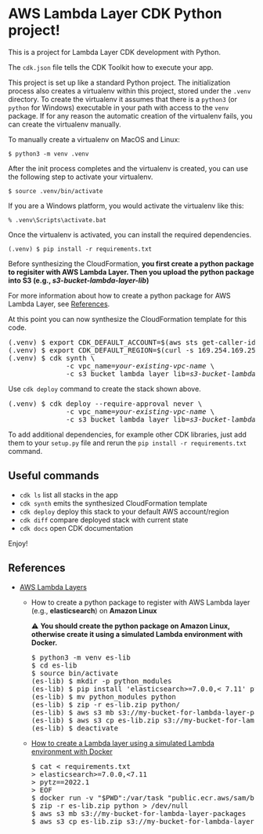 
# AWS Lambda Layer CDK Python project!

This is a project for Lambda Layer CDK development with Python.

The `cdk.json` file tells the CDK Toolkit how to execute your app.

This project is set up like a standard Python project.  The initialization
process also creates a virtualenv within this project, stored under the `.venv`
directory.  To create the virtualenv it assumes that there is a `python3`
(or `python` for Windows) executable in your path with access to the `venv`
package. If for any reason the automatic creation of the virtualenv fails,
you can create the virtualenv manually.

To manually create a virtualenv on MacOS and Linux:

```
$ python3 -m venv .venv
```

After the init process completes and the virtualenv is created, you can use the following
step to activate your virtualenv.

```
$ source .venv/bin/activate
```

If you are a Windows platform, you would activate the virtualenv like this:

```
% .venv\Scripts\activate.bat
```

Once the virtualenv is activated, you can install the required dependencies.

```
(.venv) $ pip install -r requirements.txt
```

Before synthesizing the CloudFormation, **you first create a python package to regisiter with AWS Lambda Layer.
Then you upload the python package into S3 (e.g., <i>s3-bucket-lambda-layer-lib</i>)**

For more information about how to create a python package for AWS Lambda Layer, see [References](#references).

At this point you can now synthesize the CloudFormation template for this code.

<pre>
(.venv) $ export CDK_DEFAULT_ACCOUNT=$(aws sts get-caller-identity --query Account --output text)
(.venv) $ export CDK_DEFAULT_REGION=$(curl -s 169.254.169.254/latest/dynamic/instance-identity/document | jq -r .region)
(.venv) $ cdk synth \
              -c vpc_name=<i>your-existing-vpc-name</i> \
              -c s3_bucket_lambda_layer_lib=<i>s3-bucket-lambda-layer-lib</i>
</pre>

Use `cdk deploy` command to create the stack shown above.

<pre>
(.venv) $ cdk deploy --require-approval never \
              -c vpc_name=<i>your-existing-vpc-name</i> \
              -c s3_bucket_lambda_layer_lib=<i>s3-bucket-lambda-layer-lib</i>
</pre>

To add additional dependencies, for example other CDK libraries, just add
them to your `setup.py` file and rerun the `pip install -r requirements.txt`
command.

## Useful commands

 * `cdk ls`          list all stacks in the app
 * `cdk synth`       emits the synthesized CloudFormation template
 * `cdk deploy`      deploy this stack to your default AWS account/region
 * `cdk diff`        compare deployed stack with current state
 * `cdk docs`        open CDK documentation

Enjoy!

## References

+ [AWS Lambda Layers](https://docs.aws.amazon.com/lambda/latest/dg/configuration-layers.html#configuration-layers-path)
    + How to create a python package to register with AWS Lambda layer (e.g., **elasticsearch**) on **Amazon Linux**

      :warning: **You should create the python package on Amazon Linux, otherwise create it using a simulated Lambda environment with Docker.**
      <pre>
      $ python3 -m venv es-lib
      $ cd es-lib
      $ source bin/activate
      (es-lib) $ mkdir -p python_modules
      (es-lib) $ pip install 'elasticsearch>=7.0.0,< 7.11' pytz==2022.1 -t python_modules
      (es-lib) $ mv python_modules python
      (es-lib) $ zip -r es-lib.zip python/
      (es-lib) $ aws s3 mb s3://my-bucket-for-lambda-layer-packages
      (es-lib) $ aws s3 cp es-lib.zip s3://my-bucket-for-lambda-layer-packages/var/
      (es-lib) $ deactivate
      </pre>
    + [How to create a Lambda layer using a simulated Lambda environment with Docker](https://aws.amazon.com/premiumsupport/knowledge-center/lambda-layer-simulated-docker/)
      <pre>
      $ cat <<EOF > requirements.txt
      > elasticsearch>=7.0.0,<7.11
      > pytz==2022.1
      > EOF
      $ docker run -v "$PWD":/var/task "public.ecr.aws/sam/build-python3.7" /bin/sh -c "pip install -r requirements.txt -t python/lib/python3.7/site-packages/; exit"
      $ zip -r es-lib.zip python > /dev/null
      $ aws s3 mb s3://my-bucket-for-lambda-layer-packages
      $ aws s3 cp es-lib.zip s3://my-bucket-for-lambda-layer-packages/var/
      </pre>

